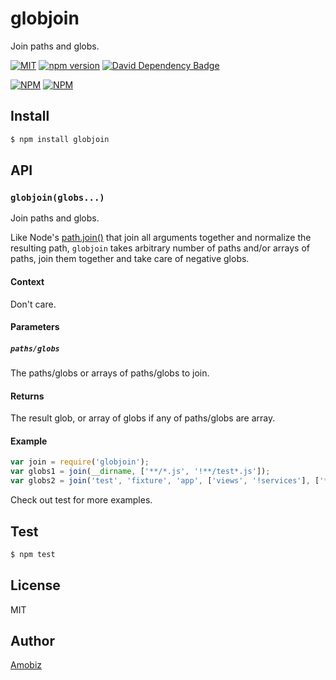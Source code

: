 # globjoin

Join paths and globs.

[![MIT](http://img.shields.io/badge/license-MIT-brightgreen.svg)](https://github.com/amobiz/globjoin/blob/master/LICENSE) [![npm version](https://badge.fury.io/js/globjoin.svg)](http://badge.fury.io/js/globjoin) [![David Dependency Badge](https://david-dm.org/amobiz/globjoin.svg)](https://david-dm.org/amobiz/globjoin)

[![NPM](https://nodei.co/npm/globjoin.png?downloads=true&downloadRank=true&stars=true)](https://nodei.co/npm/globjoin.png?downloads=true&downloadRank=true&stars=true) [![NPM](https://nodei.co/npm-dl/globjoin.png?months=6&height=3)](https://nodei.co/npm/globjoin/)

## Install
``` bash
$ npm install globjoin
```

## API

### `globjoin(globs...)`
Join paths and globs.

Like Node's [path.join()](https://nodejs.org/api/path.html#path_path_join_path1_path2) that join all arguments together and normalize the resulting path, `globjoin` takes arbitrary number of paths and/or arrays of paths, join them together and take care of negative globs.
#### Context
Don't care.
#### Parameters
##### `paths/globs`
The paths/globs or arrays of paths/globs to join.
#### Returns
The result glob, or array of globs if any of paths/globs are array.
#### Example
``` javascript
var join = require('globjoin');
var globs1 = join(__dirname, ['**/*.js', '!**/test*.js']);
var globs2 = join('test', 'fixture', 'app', ['views', '!services'], ['**/*', '!*.{js,json,coffee,ts}']);
```

Check out test for more examples.

## Test
``` bash
$ npm test
```

## License
MIT

## Author
[Amobiz](https://github.com/amobiz)
